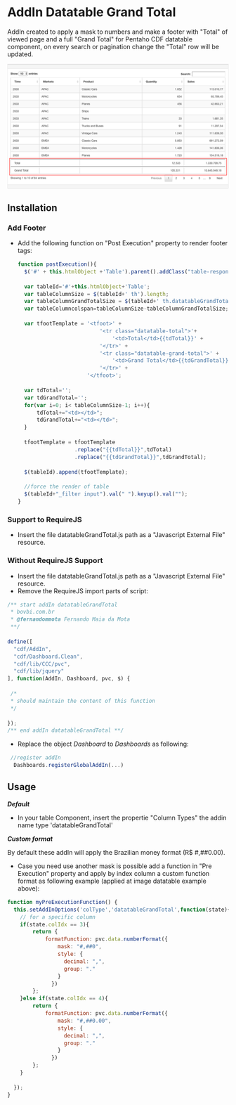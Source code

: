 # AddIn Datatable Grand Total

AddIn created to apply a mask to numbers and make a footer with "Total" of viewed page and a full "Grand Total" for Pentaho CDF datatable component, on every search or pagination change the "Total" row will be updated.

<img src="img/appliedExample.png" alt="Example of addin-datatable-grand-total" title="addIn datatableGrandTotal" align="center" />

## Installation

### Add Footer

- Add the following function on "Post Execution" property to render footer tags:

  ```JavaScript
  function postExecution(){
    $('#' + this.htmlObject +'Table').parent().addClass("table-responsive");

    var tableId='#'+this.htmlObject+'Table';
    var tableColumnSize = $(tableId+' th').length;
    var tableColumnGrandTotalSize = $(tableId+' th.datatableGrandTotal').length;
  	var tableColumncolspan=tableColumnSize-tableColumnGrandTotalSize;

  	var tfootTemplate = '<tfoot>' +
  							'<tr class="datatable-total">'+
  								'<td>Total</td>{{tdTotal}}' +
  							'</tr>' +
  							'<tr class="datatable-grand-total">' +
  								'<td>Grand Total</td>{{tdGrandTotal}}' +
  							'</tr>' +
  						'</tfoot>';

  	var tdTotal='';
  	var tdGrandTotal='';
  	for(var i=0; i< tableColumnSize-1; i++){
  		tdTotal+="<td></td>";
  		tdGrandTotal+="<td></td>";
  	}

  	tfootTemplate = tfootTemplate
  					.replace("{{tdTotal}}",tdTotal)
  					.replace("{{tdGrandTotal}}",tdGrandTotal);

  	$(tableId).append(tfootTemplate);

  	//force the render of table
  	$(tableId+"_filter input").val(" ").keyup().val("");
  }
  ```

### Support to RequireJS

- Insert the file datatableGrandTotal.js path as a "Javascript External File" resource.

### Without RequireJS Support

- Insert the file datatableGrandTotal.js path as a "Javascript External File" resource.
- Remove the RequireJS import parts of script:

```JavaScript
/** start addIn datatableGrandTotal
 * bovbi.com.br
 * @fernandommota Fernando Maia da Mota
 **/

define([
  "cdf/AddIn",
  "cdf/Dashboard.Clean",
  "cdf/lib/CCC/pvc",
  "cdf/lib/jquery"
], function(AddIn, Dashboard, pvc, $) {

 /*
 * should maintain the content of this function
 */

});
/** end addIn datatableGrandTotal **/
```

- Replace the object _Dashboard_ to _Dashboards_ as following:

```JavaScript
 //register addIn
  Dashboards.registerGlobalAddIn(...)
```

## Usage

**_Default_**

- In your table Component, insert the propertie "Column Types" the addin name type 'datatableGrandTotal'

**_Custom format_**

By default these addIn will apply the Brazilian money format (R$ #,##0.00).

- Case you need use another mask is possible add a function in "Pre Execution" property and apply by index column a custom function format as following example (applied at image datatable example above):

```JavaScript
function myPreExecutionFunction() {
  this.setAddInOptions('colType','datatableGrandTotal',function(state){
    // for a specific column
    if(state.colIdx == 3){
        return {
            formatFunction: pvc.data.numberFormat({
                mask: "#,##0",
                style: {
                  decimal: ",",
                  group: "."
                }
              })
        };
    }else if(state.colIdx == 4){
        return {
            formatFunction: pvc.data.numberFormat({
                mask: "#,##0.00",
                style: {
                  decimal: ",",
                  group: "."
                }
              })
        };
    }

  });
}
```
